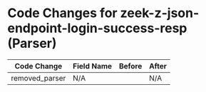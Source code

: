 # Code Changes for zeek-z-json-endpoint-login-success-resp (Parser)

| Code Change | Field Name | Before | After |
|-------------|------------|--------|-------|
| removed_parser | N/A |  | N/A |